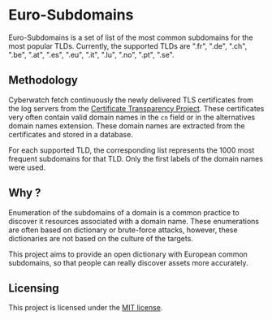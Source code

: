 # Euro-Subdomains

Euro-Subdomains is a set of list of the most common subdomains for the most
popular TLDs. Currently, the supported TLDs are ".fr", ".de", ".ch", ".be",
".at", ".es", ".eu", ".it", ".lu", ".no", ".pt", ".se".

## Methodology

Cyberwatch fetch continuously the newly delivered TLS certificates from the log
servers from the [Certificate Transparency
Project](https://certificate.transparency.dev/). These certificates very often
contain valid domain names in the `cn` field or in the alternatives domain names
extension. These domain names are extracted from the certificates and stored in
a database.

For each supported TLD, the corresponding list represents the 1000 most frequent
subdomains for that TLD. Only the first labels of the domain names were used.

## Why ?

Enumeration of the subdomains of a domain is a common practice to discover it
resources associated with a domain name. These enumerations are often based on
dictionary or brute-force attacks, however, these dictionaries are not based on
the culture of the targets.

This project aims to provide an open dictionary with European common subdomains,
so that people can really discover assets more accurately.

## Licensing

This project is licensed under the [MIT
license](https://creativecommons.org/licenses/by/4.0/).

